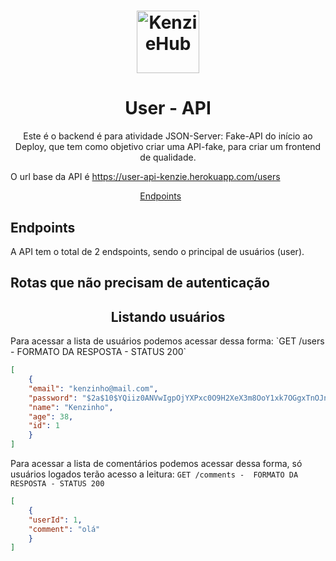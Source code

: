 <h1 align="center">
  <img alt="KenzieHub" title="KenzieHub" src="https://kenzie.com.br/images/logoblue.svg" width="100px" />
</h1>

<h1 align="center">
  User - API
</h1>

<p align = "center">
Este é o backend é para atividade JSON-Server: Fake-API do início ao Deploy, que tem como objetivo criar uma API-fake, para criar um frontend de qualidade. 
</p>

O url base da API é https://user-api-kenzie.herokuapp.com/users

<p align="center">
  <a href="#endpoints">Endpoints</a>&nbsp;&nbsp;&nbsp;&nbsp;&nbsp;&nbsp;
</p>

## **Endpoints**

A API tem o total de 2 endspoints, sendo o principal de usuários (user).

## Rotas que não precisam de autenticação

<h2 align ='center'> Listando usuários </h2>
Para acessar a lista de usuários podemos acessar dessa forma: 
`GET /users -  FORMATO DA RESPOSTA - STATUS 200`

```json
[
    {
    "email": "kenzinho@mail.com",
    "password": "$2a$10$YQiiz0ANVwIgpOjYXPxc0O9H2XeX3m8OoY1xk7OGgxTnOJnsZU7FO",
    "name": "Kenzinho",
    "age": 38,
    "id": 1
    }
]
```

Para acessar a lista de comentários podemos acessar dessa forma, só usuários logados terão acesso a leitura: 
`GET /comments -  FORMATO DA RESPOSTA - STATUS 200`

```json
[
    {
    "userId": 1,
    "comment": "olá"
    }
]
```

